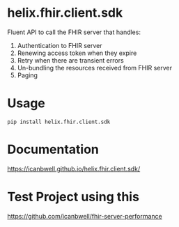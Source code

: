 # helix.fhir.client.sdk

Fluent API to call the FHIR server that handles:

1. Authentication to FHIR server
2. Renewing access token when they expire
3. Retry when there are transient errors
4. Un-bundling the resources received from FHIR server
5. Paging


# Usage
`pip install helix.fhir.client.sdk`

# Documentation
https://icanbwell.github.io/helix.fhir.client.sdk/

# Test Project using this
https://github.com/icanbwell/fhir-server-performance
